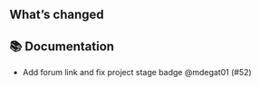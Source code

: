 ## What’s changed

## 📚 Documentation

- Add forum link and fix project stage badge @mdegat01 (#52)
